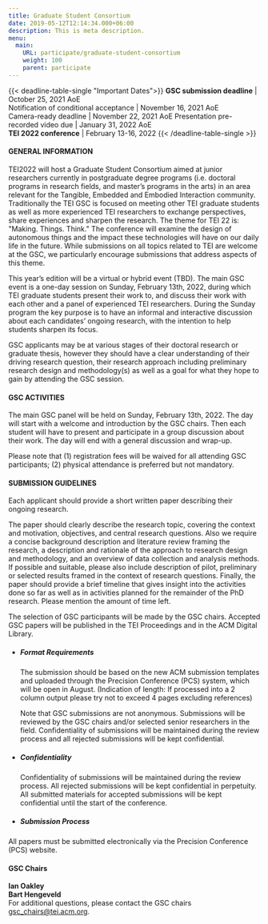```yaml
---
title: Graduate Student Consortium
date: 2019-05-12T12:14:34.000+06:00
description: This is meta description.
menu:
  main:
    URL: participate/graduate-student-consortium
    weight: 100
    parent: participate
---
```


{{< deadline-table-single "Important Dates">}}
**GSC submission deadline** | October 25, 2021 AoE  
Notification of conditional acceptance | November 16, 2021 AoE  
Camera-ready deadline | November 22, 2021 AoE
Presentation pre-recorded video due | January 31, 2022 AoE  
**TEI 2022 conference** | February 13-16, 2022
{{< /deadline-table-single >}}

#### GENERAL INFORMATION

TEI2022 will host a Graduate Student Consortium aimed at junior researchers currently in postgraduate degree programs (i.e. doctoral programs in research fields, and master’s programs in the arts) in an area relevant for the Tangible, Embedded and Embodied Interaction community. Traditionally the TEI GSC is focused on meeting other TEI graduate students as well as more experienced TEI researchers to exchange perspectives, share experiences and sharpen the research. The theme for TEI 22 is: "Making. Things. Think." The conference will examine the design of autonomous things and the impact these technologies will have on our daily life in the future. While submissions on all topics related to TEI are welcome at the GSC, we particularly encourage submissions that address aspects of this theme.

This year’s edition will be a virtual or hybrid event (TBD). The main GSC event is a one-day session on Sunday, February 13th, 2022, during which TEI graduate students present their work to, and discuss their work with each other and a panel of experienced TEI researchers. During the Sunday program the key purpose is to have an informal and interactive discussion about each candidates’ ongoing research, with the intention to help students sharpen its focus.

GSC applicants may be at various stages of their doctoral research or graduate thesis, however they should have a clear understanding of their driving research question, their research approach including preliminary research design and methodology(s) as well as a goal for what they hope to gain by attending the GSC session.

#### GSC ACTIVITIES

The main GSC panel will be held on Sunday, February 13th, 2022. The day will start with a welcome and introduction by the GSC chairs. Then each student will have to present and participate in a group discussion about their work. The day will end with a general discussion and wrap-up.

Please note that (1) registration fees will be waived for all attending GSC participants; (2) physical attendance is preferred but not mandatory.

#### SUBMISSION GUIDELINES

Each applicant should provide a short written paper describing their ongoing research.

The paper should clearly describe the research topic, covering the context and motivation, objectives, and central research questions. Also we require a concise background description and literature review framing the research, a description and rationale of the approach to research design and methodology, and an overview of data collection and analysis methods. If possible and suitable, please also include description of pilot, preliminary or selected results framed in the context of research questions. Finally, the paper should provide a brief timeline that gives insight into the activities done so far as well as in activities planned for the remainder of the PhD research. Please mention the amount of time left.

The selection of GSC participants will be made by the GSC chairs. Accepted GSC papers will be published in the TEI Proceedings and in the ACM Digital Library.

- ##### **Format Requirements**

  The submission should be based on the new ACM submission templates and uploaded through the Precision Conference (PCS) system, which will be open in August. (Indication of length: If processed into a 2 column output please try not to exceed 4 pages excluding references)

  Note that GSC submissions are not anonymous. Submissions will be reviewed by the GSC chairs and/or selected senior researchers in the field. Confidentiality of submissions will be maintained during the review process and all rejected submissions will be kept confidential.

- ##### Confidentiality

  Confidentiality of submissions will be maintained during the review process. All rejected submissions will be kept confidential in perpetuity. All submitted materials for accepted submissions will be kept confidential until the start of the conference.

- ##### Submission Process

All papers must be submitted electronically via the Precision Conference (PCS) website.

#### GSC Chairs

**Ian Oakley**  
**Bart Hengeveld**  
For additional questions, please contact the GSC chairs <gsc_chairs@tei.acm.org>.
